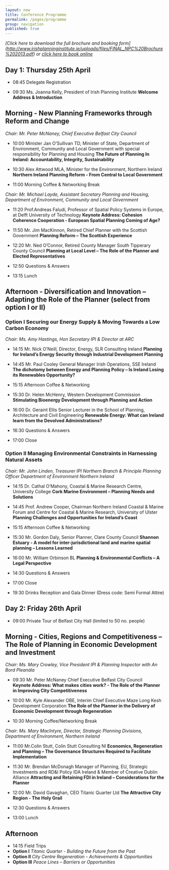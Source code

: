 ```yaml
---
layout: new
title: Conference Programme
permalink: /pages/programme
group: navigation
published: true
---
```



<div class="programme">

*[Click here to download the full brochure and booking form] (http://www.irishplanninginstitute.ie/uploads/files/FINAL_NPC%20Brochure%202013.pdf)
 or [click here to book online](http://planningconf13.ipi.ie/pages/registration/)*

## Day 1: Thursday 25th April

*  08:45	Delegate Registration

*  09:30	Ms. Joanna Kelly, President of Irish Planning Institute **Welcome Address & Introduction**

## Morning - New Planning Frameworks through Reform and Change

*Chair:		Mr. Peter McNaney, Chief Executive Belfast City Council*   
   
* 10:00		Minister Jan O’Sullivan TD, Minister of State, Department of Environment, Community and Local Government with special responsibility for Planning and Housing 
**The Future of Planning In Ireland: Accountability, Integrity, Sustainability**

* 10:30		Alex Attwood MLA, Minister for the Environment, Northern Ireland 
**Northern Ireland Planning Reform - From Central to Local Government**  

* 11:00		Morning Coffee & Networking Break

*Chair:		Mr. Michael Layde, Assistant Secretary Planning and Housing, Department of Environment, Community and Local Government*

* 11:20		Prof.Andreas Faludi, Professor of Spatial Policy Systems in Europe, at Delft University of Technology
**Keynote Address: Cohesion Coherence Cooperation - European Spatial Planning Coming of Age?**

* 11:50		Mr. Jim MacKinnon, Retired Chief Planner with the Scottish Government 
**Planning Reform – The Scottish Experience**   

* 12:20		Mr. Ned O’Connor, Retired County Manager South Tipperary County Council **Planning at Local Level – The Role of the Planner and Elected Representatives** 

* 12:50		Questions & Answers 

* 13:15		Lunch   

## Afternoon - Diversification and Innovation – Adapting the Role of the Planner (select from option I or II)

### Option I Securing our Energy Supply & Moving Towards a Low Carbon Economy

*Chair:		Ms. Amy Hastings, Hon Secretary IPI & Director at ARC*

* 14:15		Mr. Nick O’Neill, Director, Energy, SLR Consulting Ireland 
**Planning for Ireland’s Energy Security through Industrial Development Planning**

* 14:45		Mr. Paul Cooley General Manager Irish Operations, SSE Ireland
**The dichotomy between Energy and Planning Policy – Is Ireland Losing its Renewables Opportunity?**    

* 15:15		Afternoon Coffee & Networking

* 15:30		Dr. Helen McHenry, Western Development Commission 
**Stimulating Bioenergy Development through Planning and Action**  

* 16:00		Dr. Geraint Ellis Senior Lecturer in the School of Planning, Architecture and Civil Engineering
**Renewable Energy: What can Ireland learn from the Devolved Administrations?**   

* 16:30		Questions & Answers 

* 17:00  	Close 

### Option II Managing Environmental Constraints in Harnessing Natural Assets

*Chair:		Mr. John Linden, Treasurer IPI Northern Branch & Principle Planning Officer Department of Environment Northern Ireland*

* 14:15		Dr. Cathal O’Mahony, Coastal & Marine Research Centre, University College **Cork Marine Environment – Planning Needs and Solutions**   

* 14:45		Prof. Andrew Cooper, Chairman Northern Ireland Coastal & Marine Forum and Centre for Coastal & Marine Research, University of Ulster 
**Planning Challenges and Opportunities for Ireland’s Coast**  

* 15:15		Afternoon Coffee & Networking

* 15:30		Mr. Gordon Daly, Senior Planner, Clare County Council 
**Shannon Estuary  - A model for inter-jurisdictional land and marine spatial planning – Lessons Learned** 

* 16:00		Mr. William Orbinson BL 
**Planning & Environmental Conflicts – A Legal Perspective**  

* 14:30		Questions & Answers 

* 17:00		Close 

* 19:30		Drinks Reception and Gala Dinner (Dress code: Semi Formal Attire)

## Day 2: Friday 26th April

* 09:00  	Private Tour of Belfast City Hall (limited to 50 no. people) 

## Morning - Cities, Regions and Competitiveness – The Role of Planning in Economic Development and Investment 

*Chair:		Ms. Mary Crowley, Vice President IPI & Planning Inspector with An Bord Pleanála*

* 09:30 	Mr. Peter McNaney Chief Executive Belfast City Council  
**Keynote Address: What makes cities work? - The Role of the Planner in Improving City Competitiveness**    

* 10:00		Mr. Kyle Alexander OBE, Interim Chief Executive Maze Long Kesh Development Corporation
**The Role of the Planner in the Delivery of Economic Development through Regeneration**             
         
* 10:30		Morning Coffee/Networking Break 

*Chair:		Ms. Mary MacIntyre, Director, Strategic Planning Divisions, Department of Environment, Northern Ireland*

* 11:00		Mr.Colin Stutt, Colin Stutt Consulting NI
**Economics, Regeneration and Planning – The Governance Structures Required to Facilitate Implementation**  

* 11:30		Mr. Brendan McDonagh Manager of Planning, EU, Strategic Investments and RD&I Policy IDA Ireland & Member of Creative Dublin Alliance 
**Attracting and Retaining FDI in Ireland – Considerations for the Planner**     

* 12:00		Mr. David Gavaghan, CEO Titanic Quarter Ltd
**The Attractive City Region - The Holy Grail**

* 12:30		Questions & Answers 

* 13:00		Lunch   

## Afternoon  

* 14:15		Field Trips
* **Option I** *Titanic Quarter - Building the Future from the Past*
* **Option II** *City Centre Regeneration - Achievements & Opportunities*
* **Option III** *Peace Lines – Barriers or Opportunities*

 </div>